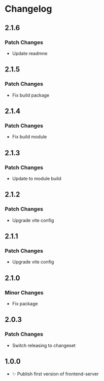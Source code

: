 # Changelog

## 2.1.6

### Patch Changes

- Update readmne

## 2.1.5

### Patch Changes

- Fix build package

## 2.1.4

### Patch Changes

- Fix build module

## 2.1.3

### Patch Changes

- Update to module build

## 2.1.2

### Patch Changes

- Upgrade vite config

## 2.1.1

### Patch Changes

- Upgrade vite config

## 2.1.0

### Minor Changes

- Fix package

## 2.0.3

### Patch Changes

- Switch releasing to changeset

## 1.0.0

- ✨ Publish first version of frontend-server
